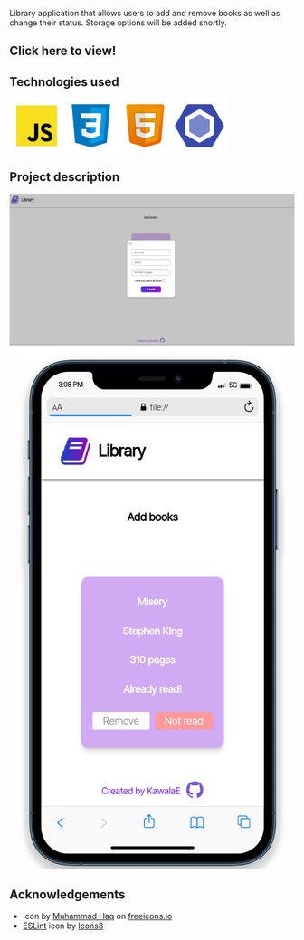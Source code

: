 Library application that allows users to add and remove books as well as change their status. Storage options will be added shortly. 

<h2><a ref="https://kawalae.github.io/Library/">Click here to view!</a></h2>
<h2><strong>Technologies used</strong></h2>
<div style="display:flex;">
<img src="Pictures/js.svg"></img>
<img src="Pictures/css.svg"></img>
<img src="Pictures/html.svg"></img>
<img src="Pictures/eslint.svg"></img>
</div>


<h2><strong>Project description</strong></h2>
<img src="Pictures/page-screenshot.png"></img>
<div align ="center"><img src="Pictures/mobile-screen.png"></img></div>

<h2><strong>Acknowledgements</strong></h2>
<ul>
    <li>Icon by <a href="https://freeicons.io/profile/823">Muhammad Haq</a> on <a href="https://freeicons.io">freeicons.io</a></li>
    <li><a target="_blank" href="https://icons8.com/icon/RBnCyho7WRn7/eslint">ESLint</a> icon by <a target="_blank" href="https://icons8.com">Icons8</a></li>

</ul>
